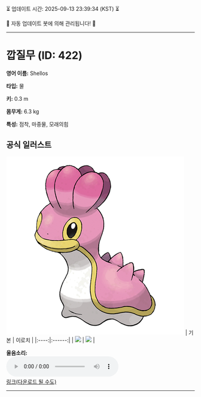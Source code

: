 
⏳ 업데이트 시간: 2025-09-13 23:39:34 (KST) ⏳

🤖 자동 업데이트 봇에 의해 관리됩니다! 🤖

---

# 깝질무 (ID: 422)
**영어 이름:** Shellos

**타입:** 물

**키:** 0.3 m

**몸무게:** 6.3 kg

**특성:** 점착, 마중물, 모래의힘

## 공식 일러스트
![](https://raw.githubusercontent.com/PokeAPI/sprites/master/sprites/pokemon/other/official-artwork/422.png)
| 기본 | 이로치 |
|:----:|:------:|
| <img src="http://play.pokemonshowdown.com/sprites/ani/shellos.gif" width="200"> | <img src="http://play.pokemonshowdown.com/sprites/ani-shiny/shellos.gif" width="200"> |

**울음소리:**<br><audio controls src="https://raw.githubusercontent.com/PokeAPI/cries/main/cries/pokemon/latest/422.ogg"></audio><br> [링크(다운로드 될 수도)](https://raw.githubusercontent.com/PokeAPI/cries/main/cries/pokemon/latest/422.ogg)


---
